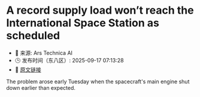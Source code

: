 # A record supply load won’t reach the International Space Station as scheduled
- 📅 来源: Ars Technica AI
- 🕒 发布时间（东八区）: 2025-09-17 07:13:28
- 🔗 [原文链接](https://arstechnica.com/space/2025/09/a-record-supply-load-wont-reach-the-international-space-station-as-scheduled/)

The problem arose early Tuesday when the spacecraft's main engine shut down earlier than expected.